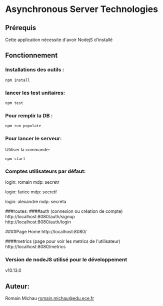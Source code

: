 

Asynchronous Server Technologies
================================

## Prérequis

Cette application nécessite d'avoir NodejS d'installé

Fonctionnement
--------------

### Installations des outils :
```
npm install
```

### lancer les test unitaires:
```
npm test
```

###  Pour remplir la DB :
```
npm run populate
```


### Pour lancer le serveur:  
Utiliser la commande:
```
npm start
```

### Comptes utilisateurs par défaut:
login: romain
mdp: secretr 

login: farice
mdp: secretf 

login: alexandre 
mdp: secreta

###routes:
####auth (connexion ou création de compte)
http://localhost:8080/auth/signup   
http://localhost:8080/auth/login  

####Page Home
http://localhost:8080/

####metrics (page pour voir les metrics de l'utilisateur) 
http://localhost:8080/metrics



### Version de nodeJS utilisé pour le développement
v10.13.0


Auteur:
------
Romain Michau
romain.michau@edu.ece.fr
